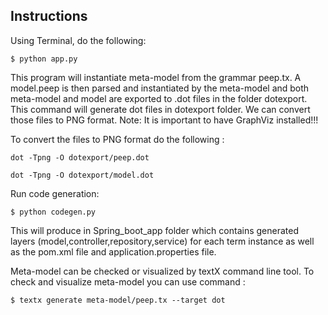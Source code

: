 ## Instructions

Using Terminal, do the following:

    $ python app.py

This program will instantiate meta-model from the grammar peep.tx. A model.peep is then parsed and instantiated by the meta-model and both meta-model and model are exported to .dot files in the folder dotexport. This command will generate dot files in dotexport folder. We can convert those files to PNG format. Note: It is important to have GraphViz installed!!!

To convert the files to PNG format do the following :

    dot -Tpng -O dotexport/peep.dot
   
    dot -Tpng -O dotexport/model.dot

Run code generation:

    $ python codegen.py
  
This will produce in Spring_boot_app folder which contains generated layers (model,controller,repository,service) for each term instance as well as the pom.xml file and application.properties file.

Meta-model can be checked or visualized by textX command line tool. To check and visualize meta-model you can use command :

    $ textx generate meta-model/peep.tx --target dot
